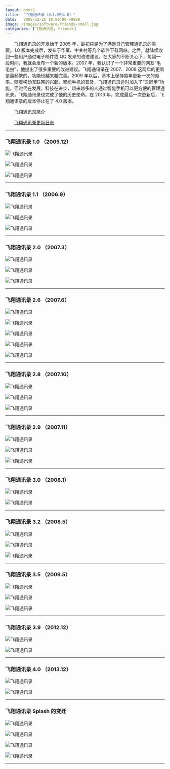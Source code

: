 ```yaml
---
layout: post2
title:  "飞翔通讯录（从1.0到4.0）"
date:   2005-12-25 10:00:00 +0800
image: /images/software/friends-small.jpg
categories: [飞翔通讯录, Friends]
---
```


　　飞翔通讯录的开发始于 2005 年，最初只是为了满足自己管理通讯录的需要。1.0 版本完成后，发布于华军、中关村等几个软件下载网站。之后，就陆续收到一些用户通过电子邮件或 QQ 发来的改进建议。在大家的不断关心下，每隔一段时间，我就会发布一个新的版本。2007 年，我认识了一个非常重要的网友“毛毛虫”，他提出了很多重要的改进建议。飞翔通讯录在 2007、2008 这两年的更新是最频繁的，功能也越来越完善。2009 年以后，基本上保持每年更新一次的频率。随着移动互联网的兴起，智能手机的普及，飞翔通讯录适时加入了“云同步”功能。但时代在发展，科技在进步，越来越多的人通过智能手机可以更方便的管理通讯录，飞翔通讯录也完成了他的历史使命。在 2013 年，完成最后一次更新后，飞翔通讯录的版本停止在了 4.0 版本。

　　[飞翔通讯录简介](https://www.ihonux.com/%E5%8A%9E%E5%85%AC/friends/)

　　[飞翔通讯录更新日志](https://www.ihonux.com/docs/friends-update/)

------

<h3>飞翔通讯录 1.0 （2005.12）</h3>

![飞翔通讯录]({{site.baseurl}}/images/software/Friends-V1_0_1-01.jpg)

![飞翔通讯录]({{site.baseurl}}/images/software/Friends-V1_0_1-02.jpg)

![飞翔通讯录]({{site.baseurl}}/images/software/Friends-V1_0_1-03.jpg)

------

<h3>飞翔通讯录 1.1 （2006.9）</h3>

![飞翔通讯录]({{site.baseurl}}/images/software/Friends-V1_1_3-01.jpg)

![飞翔通讯录]({{site.baseurl}}/images/software/Friends-V1_1_3-02.jpg)

![飞翔通讯录]({{site.baseurl}}/images/software/Friends-V1_1_3-03.jpg)

------

<h3>飞翔通讯录 2.0 （2007.3）</h3>

![飞翔通讯录]({{site.baseurl}}/images/software/Friends-V2_0_2-01.jpg)

![飞翔通讯录]({{site.baseurl}}/images/software/Friends-V2_0_2-02.jpg)

![飞翔通讯录]({{site.baseurl}}/images/software/Friends-V2_0_2-02.jpg)

------

<h3>飞翔通讯录 2.6 （2007.6）</h3>

![飞翔通讯录]({{site.baseurl}}/images/software/Friends-V2_6_2007_611-01.jpg)

![飞翔通讯录]({{site.baseurl}}/images/software/Friends-V2_6_2007_611-02.jpg)

![飞翔通讯录]({{site.baseurl}}/images/software/Friends-V2_6_2007_611-03.jpg)

![飞翔通讯录]({{site.baseurl}}/images/software/Friends-V2_6_2007_611-04.jpg)

![飞翔通讯录]({{site.baseurl}}/images/software/Friends-V2_6_2007_611-05.jpg)

------

<h3>飞翔通讯录 2.8 （2007.10）</h3>

![飞翔通讯录]({{site.baseurl}}/images/software/Friends-V2_8_2007_1010-01.jpg)

![飞翔通讯录]({{site.baseurl}}/images/software/Friends-V2_8_2007_1010-02.jpg)

![飞翔通讯录]({{site.baseurl}}/images/software/Friends-V2_8_2007_1010-03.jpg)

------

<h3>飞翔通讯录 2.9 （2007.11）</h3>

![飞翔通讯录]({{site.baseurl}}/images/software/Friends-V2_9_2007_1101-01.jpg)

![飞翔通讯录]({{site.baseurl}}/images/software/Friends-V2_9_2007_1101-02.jpg)

![飞翔通讯录]({{site.baseurl}}/images/software/Friends-V2_9_2007_1101-03.jpg)

------

<h3>飞翔通讯录 3.0 （2008.1）</h3>

![飞翔通讯录]({{site.baseurl}}/images/software/Friends-V3_0_2008_109-01.jpg)

![飞翔通讯录]({{site.baseurl}}/images/software/Friends-V3_0_2008_109-02.jpg)

------

<h3>飞翔通讯录 3.2 （2008.5）</h3>

![飞翔通讯录]({{site.baseurl}}/images/software/Friends-V3_2_2008_522-01.jpg)

![飞翔通讯录]({{site.baseurl}}/images/software/Friends-V3_2_2008_522-02.jpg)

![飞翔通讯录]({{site.baseurl}}/images/software/Friends-V3_2_2008_522-03.jpg)

------

<h3>飞翔通讯录 3.5 （2009.5）</h3>

![飞翔通讯录]({{site.baseurl}}/images/software/Friends-V3_5_2009_501-01.jpg)

![飞翔通讯录]({{site.baseurl}}/images/software/Friends-V3_5_2009_501-02.jpg)

![飞翔通讯录]({{site.baseurl}}/images/software/Friends-V3_5_2009_501-03.jpg)

------

<h3>飞翔通讯录 3.9 （2012.12）</h3>

![飞翔通讯录]({{site.baseurl}}/images/software/Friends-V3_9_2012_1212-01.jpg)

![飞翔通讯录]({{site.baseurl}}/images/software/Friends-V3_9_2012_1212-02.jpg)

------

<h3>飞翔通讯录 4.0 （2013.12）</h3>

![飞翔通讯录]({{site.baseurl}}/images/software/Friends-V4_0_2013_1226-01.jpg)

![飞翔通讯录]({{site.baseurl}}/images/software/Friends-V4_0_2013_1226-02.jpg)

------

<h3>飞翔通讯录 Splash 的变迁</h3>

![飞翔通讯录]({{site.baseurl}}/images/software/Friends-Logo-V2_5.png)

![飞翔通讯录]({{site.baseurl}}/images/software/Friends-Logo-V3_2.png)

![飞翔通讯录]({{site.baseurl}}/images/software/Friends-Logo-V3_9.png)

![飞翔通讯录]({{site.baseurl}}/images/software/Friends-Logo-V4_0.png)

------
